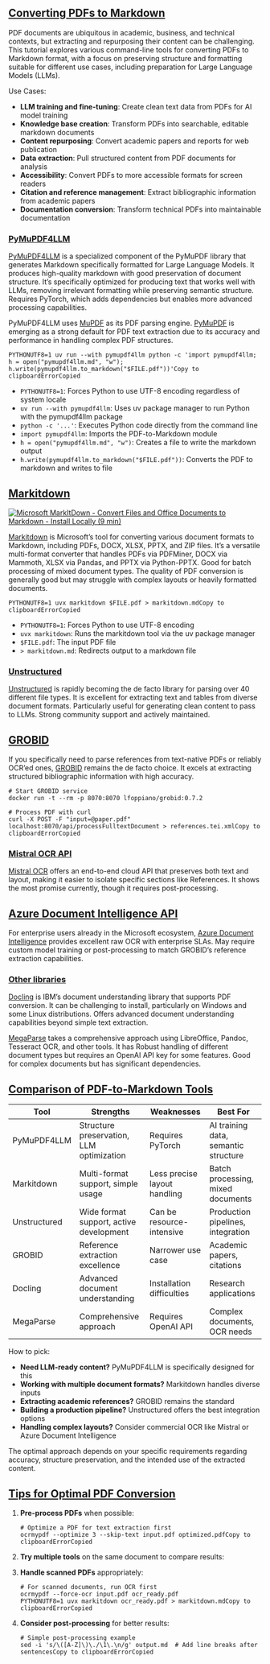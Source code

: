## [Converting PDFs to Markdown](#/convert-pdfs-to-markdown?id=converting-pdfs-to-markdown)

PDF documents are ubiquitous in academic, business, and technical contexts, but extracting and repurposing their content can be challenging. This tutorial explores various command-line tools for converting PDFs to Markdown format, with a focus on preserving structure and formatting suitable for different use cases, including preparation for Large Language Models (LLMs).

Use Cases:

* **LLM training and fine-tuning**: Create clean text data from PDFs for AI model training
* **Knowledge base creation**: Transform PDFs into searchable, editable markdown documents
* **Content repurposing**: Convert academic papers and reports for web publication
* **Data extraction**: Pull structured content from PDF documents for analysis
* **Accessibility**: Convert PDFs to more accessible formats for screen readers
* **Citation and reference management**: Extract bibliographic information from academic papers
* **Documentation conversion**: Transform technical PDFs into maintainable documentation

### [PyMuPDF4LLM](#/convert-pdfs-to-markdown?id=pymupdf4llm)

[PyMuPDF4LLM](https://pymupdf.readthedocs.io/en/latest/pymupdf4llm/) is a specialized component of the PyMuPDF library that generates Markdown specifically formatted for Large Language Models. It produces high-quality markdown with good preservation of document structure. It’s specifically optimized for producing text that works well with LLMs, removing irrelevant formatting while preserving semantic structure. Requires PyTorch, which adds dependencies but enables more advanced processing capabilities.

PyMuPDF4LLM uses [MuPDF](https://mupdf.com/) as its PDF parsing engine. [PyMuPDF](https://pymupdf.readthedocs.io/) is emerging as a strong default for PDF text extraction due to its accuracy and performance in handling complex PDF structures.

```
PYTHONUTF8=1 uv run --with pymupdf4llm python -c 'import pymupdf4llm; h = open("pymupdf4llm.md", "w"); h.write(pymupdf4llm.to_markdown("$FILE.pdf"))'Copy to clipboardErrorCopied
```

* `PYTHONUTF8=1`: Forces Python to use UTF-8 encoding regardless of system locale
* `uv run --with pymupdf4llm`: Uses uv package manager to run Python with the pymupdf4llm package
* `python -c '...'`: Executes Python code directly from the command line
* `import pymupdf4llm`: Imports the PDF-to-Markdown module
* `h = open("pymupdf4llm.md", "w")`: Creates a file to write the markdown output
* `h.write(pymupdf4llm.to_markdown("$FILE.pdf"))`: Converts the PDF to markdown and writes to file

## [Markitdown](#/convert-pdfs-to-markdown?id=markitdown)

[![Microsoft MarkItDown - Convert Files and Office Documents to Markdown - Install Locally (9 min)](https://i.ytimg.com/vi/v65Oyddfxeg/sddefault.jpg)](https://youtu.be/v65Oyddfxeg)

[Markitdown](https://github.com/microsoft/markitdown) is Microsoft’s tool for converting various document formats to Markdown, including PDFs, DOCX, XLSX, PPTX, and ZIP files. It’s a versatile multi-format converter that handles PDFs via PDFMiner, DOCX via Mammoth, XLSX via Pandas, and PPTX via Python-PPTX. Good for batch processing of mixed document types. The quality of PDF conversion is generally good but may struggle with complex layouts or heavily formatted documents.

```
PYTHONUTF8=1 uvx markitdown $FILE.pdf > markitdown.mdCopy to clipboardErrorCopied
```

* `PYTHONUTF8=1`: Forces Python to use UTF-8 encoding
* `uvx markitdown`: Runs the markitdown tool via the uv package manager
* `$FILE.pdf`: The input PDF file
* `> markitdown.md`: Redirects output to a markdown file

### [Unstructured](#/convert-pdfs-to-markdown?id=unstructured)

[Unstructured](https://unstructured.io/) is rapidly becoming the de facto library for parsing over 40 different file types. It is excellent for extracting text and tables from diverse document formats. Particularly useful for generating clean content to pass to LLMs. Strong community support and actively maintained.

## [GROBID](#/convert-pdfs-to-markdown?id=grobid)

If you specifically need to parse references from text-native PDFs or reliably OCR’ed ones, [GROBID](https://github.com/kermitt2/grobid) remains the de facto choice. It excels at extracting structured bibliographic information with high accuracy.

```
# Start GROBID service
docker run -t --rm -p 8070:8070 lfoppiano/grobid:0.7.2

# Process PDF with curl
curl -X POST -F "input=@paper.pdf" localhost:8070/api/processFulltextDocument > references.tei.xmlCopy to clipboardErrorCopied
```

### [Mistral OCR API](#/convert-pdfs-to-markdown?id=mistral-ocr-api)

[Mistral OCR](https://mistral.ai/products/ocr/) offers an end-to-end cloud API that preserves both text and layout, making it easier to isolate specific sections like References. It shows the most promise currently, though it requires post-processing.

## [Azure Document Intelligence API](#/convert-pdfs-to-markdown?id=azure-document-intelligence-api)

For enterprise users already in the Microsoft ecosystem, [Azure Document Intelligence](https://azure.microsoft.com/en-us/products/ai-services/document-intelligence) provides excellent raw OCR with enterprise SLAs. May require custom model training or post-processing to match GROBID’s reference extraction capabilities.

### [Other libraries](#/convert-pdfs-to-markdown?id=other-libraries)

[Docling](https://github.com/DS4SD/docling) is IBM’s document understanding library that supports PDF conversion. It can be challenging to install, particularly on Windows and some Linux distributions. Offers advanced document understanding capabilities beyond simple text extraction.

[MegaParse](https://github.com/QuivrHQ/MegaParse) takes a comprehensive approach using LibreOffice, Pandoc, Tesseract OCR, and other tools. It has Robust handling of different document types but requires an OpenAI API key for some features. Good for complex documents but has significant dependencies.

## [Comparison of PDF-to-Markdown Tools](#/convert-pdfs-to-markdown?id=comparison-of-pdf-to-markdown-tools)

| Tool | Strengths | Weaknesses | Best For |
| --- | --- | --- | --- |
| PyMuPDF4LLM | Structure preservation, LLM optimization | Requires PyTorch | AI training data, semantic structure |
| Markitdown | Multi-format support, simple usage | Less precise layout handling | Batch processing, mixed documents |
| Unstructured | Wide format support, active development | Can be resource-intensive | Production pipelines, integration |
| GROBID | Reference extraction excellence | Narrower use case | Academic papers, citations |
| Docling | Advanced document understanding | Installation difficulties | Research applications |
| MegaParse | Comprehensive approach | Requires OpenAI API | Complex documents, OCR needs |

How to pick:

* **Need LLM-ready content?** PyMuPDF4LLM is specifically designed for this
* **Working with multiple document formats?** Markitdown handles diverse inputs
* **Extracting academic references?** GROBID remains the standard
* **Building a production pipeline?** Unstructured offers the best integration options
* **Handling complex layouts?** Consider commercial OCR like Mistral or Azure Document Intelligence

The optimal approach depends on your specific requirements regarding accuracy, structure preservation, and the intended use of the extracted content.

## [Tips for Optimal PDF Conversion](#/convert-pdfs-to-markdown?id=tips-for-optimal-pdf-conversion)

1. **Pre-process PDFs** when possible:

   ```
   # Optimize a PDF for text extraction first
   ocrmypdf --optimize 3 --skip-text input.pdf optimized.pdfCopy to clipboardErrorCopied
   ```
2. **Try multiple tools** on the same document to compare results:
3. **Handle scanned PDFs** appropriately:

   ```
   # For scanned documents, run OCR first
   ocrmypdf --force-ocr input.pdf ocr_ready.pdf
   PYTHONUTF8=1 uvx markitdown ocr_ready.pdf > markitdown.mdCopy to clipboardErrorCopied
   ```
4. **Consider post-processing** for better results:

   ```
   # Simple post-processing example
   sed -i 's/\([A-Z]\)\./\1\.\n/g' output.md  # Add line breaks after sentencesCopy to clipboardErrorCopied
   ```
